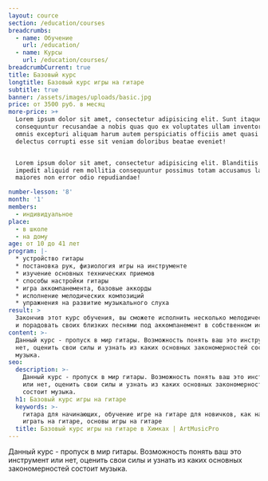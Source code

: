 ```yaml
---
layout: cource
section: /education/courses
breadcrumbs:
  - name: Обучение
    url: /education/
  - name: Курсы
    url: /education/courses/
breadcrumbCurrent: true
title: Базовый курс
longtitle: Базовый курс игры на гитаре
subtitle: true
banner: /assets/images/uploads/basic.jpg
price: от 3500 руб. в месяц
more-price: >+
  Lorem ipsum dolor sit amet, consectetur adipisicing elit. Sunt itaque vero
  consequuntur recusandae a nobis quas quo ex voluptates ullam inventore quam
  omnis excepturi aliquam harum autem perspiciatis officiis amet quasi corporis
  delectus corrupti esse sit veniam doloribus beatae eveniet!


  Lorem ipsum dolor sit amet, consectetur adipisicing elit. Blanditiis nulla
  impedit aliquid rem mollitia consequuntur possimus totam accusamus labore sint
  maiores non error odio repudiandae!

number-lesson: '8'
month: '1'
members:
  - индивидуальное
place:
  - в школе
  - на дому
age: от 10 до 41 лет
program: |-
  * устройство гитары
  * постановка рук, физиология игры на инструменте
  * изучение основных технических приемов
  * способы настройки гитары
  * игра аккомпанемента, базовые аккорды
  * исполнение мелодических композиций
  * упражнения на развитие музыкального слуха 
result: >
  Закончив этот курс обучения, вы сможете исполнить несколько мелодических пьес
  и порадовать своих близких песнями под аккомпанемент в собственном исполнении
content: >-
  Данный курс - пропуск в мир гитары. Возможность понять ваш это инструмент или
  нет, оценить свои силы и узнать из каких основных закономерностей состоит
  музыка.
seo:
  description: >-
    Данный курс - пропуск в мир гитары. Возможность понять ваш это инструмент 
    или нет, оценить свои силы и узнать из каких основных закономерностей
    состоит музыка.
  h1: Базовый курс игры на гитаре
  keywords: >-
    гитара для начинающих, обучение игре на гитаре для новичков, как научиться
    играть на гитаре, основы игры на гитаре
  title: Базовый курс игры на гитаре в Химках | ArtMusicPro
---
```


Данный курс - пропуск в мир гитары. Возможность понять ваш это инструмент или нет, оценить свои силы и узнать из каких основных закономерностей состоит музыка.


